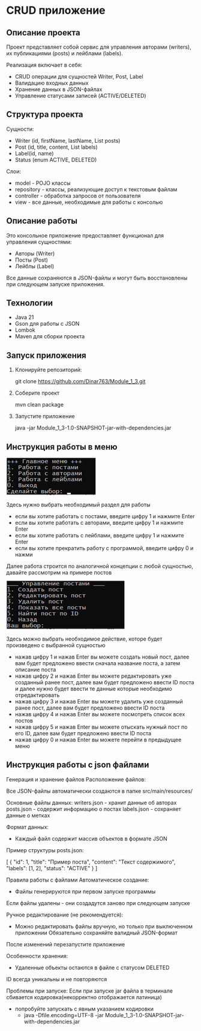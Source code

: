 # CRUD приложение

## Описание проекта

Проект представляет собой сервис для управления авторами (writers), их публикациями (posts) и лейблами (labels).


Реализация включает в себя:

   - CRUD операции для сущностей Writer, Post, Label
   - Валидацию входных данных
   - Хранение данных в JSON-файлах
   - Управление статусами записей (ACTIVE/DELETED)

## Структура проекта

Сущности:

  - Writer (id, firstName, lastName, List<Post> posts)
  - Post (id, title, content, List<Label> labels)
  - Label(id, name)
  - Status (enum ACTIVE, DELETED)

Слои:
   - model - POJO клаcсы
   - repository - классы, реализующие доступ к текстовым файлам
   - controller - обработка запросов от пользователя
   - view - все данные, необходимые для работы с консолью

## Описание работы

   Это консольное приложение предоставляет функционал для управления сущностями:
   - Авторы (Writer)
   - Посты (Post)
   - Лейблы (Label)

Все данные сохраняются в JSON-файлы и могут быть восстановлены при следующем запуске приложения.

## Технологии

   - Java 21
  - Gson для работы с JSON
  - Lombok
  - Maven для сборки проекта

## Запуск приложения

1) Клонируйте репозиторий:

     git clone https://github.com/Dinar763/Module_1_3.git

2) Соберите проект
   
    mvn clean package

3) Запустите приложение 

   java -jar Module_1_3-1.0-SNAPSHOT-jar-with-dependencies.jar

## Инструкция работы в меню
  ![img.png](assets/img.png)

  Здесь нужно выбрать необходимый раздел для работы
  - если вы хотите работать с постами, введите цифру 1 и нажмите Enter
  - если вы хотите работать с авторами, введите цифру 1 и нажмите Enter
  - если вы хотите работать с лейблами, введите цифру 1 и нажмите Enter
  - если вы хотите прекратить работу с программой, введите цифру 0 и нажми
   
   Далее работа строится по аналогичной концепции с любой сущностью, давайте рассмотрим на примере постов
   
   ![img_1.png](assets/img_1.png)
      
   Здесь можно выбрать необходимое действие, которе будет произведено с выбранной сущностью
   - нажав цифру 1 и нажав Enter вы можете создать новый пост, далее вам будет предложено ввести сначала название поста, а затем описание поста
  - нажав цифру 2 и нажав Enter вы можете редактировать уже созданный ранее пост, далее вам будет предложено ввести ID поста и далее нужно будет ввести те данные которые необходимо отредактировать
  - нажав цифру 3 и нажав Enter вы можете удалить уже созданный ранее пост, далее вам будет предложено ввести ID поста
  - нажав цифру 4 и нажав Enter вы можете посмотреть список всех постов
  - нажав цифру 5 и нажав Enter вы можете отыскать нужный пост по его ID, далее вам будет предложено ввести ID поста
  - нажав цифру 0 и нажав Enter вы можете перейти в предыдущее меню

## Инструкция работы с json файлами

Генерация и хранение файлов
Расположение файлов:

Все JSON-файлы автоматически создаются в папке src/main/resources/

Основные файлы данных:
writers.json - хранит данные об авторах
posts.json - содержит информацию о постах
labels.json - сохраняет данные о метках

Формат данных:
- Каждый файл содержит массив объектов в формате JSON

Пример структуры posts.json:

[
{
"id": 1,
"title": "Пример поста",
"content": "Текст содержимого",
"labels": [1, 2],
"status": "ACTIVE"
}
]

Правила работы с файлами
Автоматическое создание:
- Файлы генерируются при первом запуске программы

Если файлы удалены - они создадутся заново при следующем запуске

Ручное редактирование (не рекомендуется):
- Можно редактировать файлы вручную, но только при выключенном приложении
Обязательно сохраняйте валидный JSON-формат

После изменений перезапустите приложение

Особенности хранения:
- Удаленные объекты остаются в файле с статусом DELETED

ID всегда уникальны и не повторяются


 Проблемы при запуске:
 Если при запуске jar файла в терминале сбивается кодировка(некорректно отображается латиница) 
 - попробуйте запускать с явным указанием кодировки
   - java -Dfile.encoding=UTF-8 -jar Module_1_3-1.0-SNAPSHOT-jar-with-dependencies.jar






